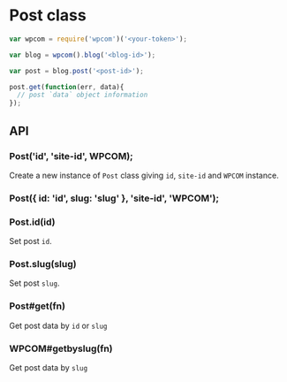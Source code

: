 
# Post class

```js
var wpcom = require('wpcom')('<your-token>');

var blog = wpcom().blog('<blog-id>');

var post = blog.post('<post-id>');

post.get(function(err, data){
  // post `data` object information
});
```

## API

### Post('id', 'site-id', WPCOM);

Create a new instance of `Post` class giving `id`, `site-id` and `WPCOM`
instance. 

### Post({ id: 'id', slug: 'slug' }, 'site-id', 'WPCOM');

### Post.id(id)

Set post `id`.

### Post.slug(slug)

Set post `slug`.

### Post#get(fn)

Get post data by `id` or `slug`

### WPCOM#getbyslug(fn)

Get post data by `slug`
